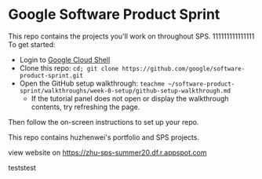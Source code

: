 # Google Software Product Sprint

This repo contains the projects you'll work on throughout SPS.
111111111111111
To get started:

- Login to [Google Cloud Shell](https://ssh.cloud.google.com/cloudshell/editor)
- Clone this repo: `cd; git clone https://github.com/google/software-product-sprint.git`
- Open the GitHub setup walkthrough: `teachme ~/software-product-sprint/walkthroughs/week-0-setup/github-setup-walkthrough.md`
  - If the tutorial panel does not open or display the walkthrough contents, try refreshing the page.

Then follow the on-screen instructions to set up your repo.

This repo contains huzhenwei's portfolio and SPS projects.

view website on https://zhu-sps-summer20.df.r.appspot.com


teststest

